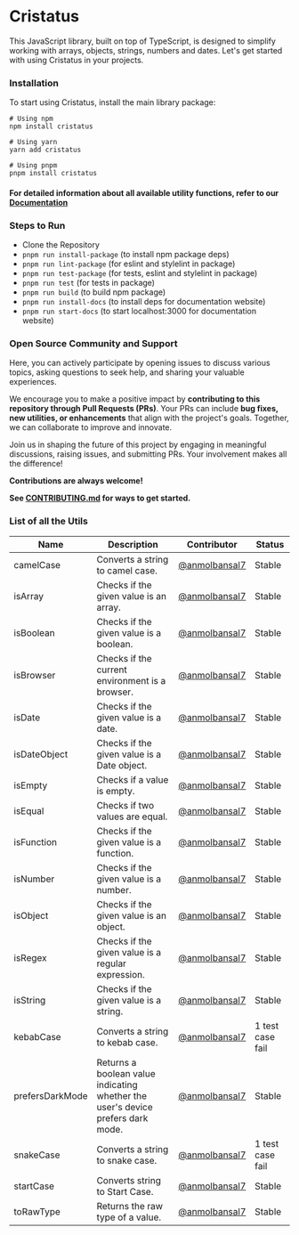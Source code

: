 # Cristatus

This JavaScript library, built on top of TypeScript, is designed to simplify working with arrays, objects, strings, numbers and dates. Let's get started with using Cristatus in your projects.

### Installation
To start using Cristatus, install the main library package:

```
# Using npm 
npm install cristatus

# Using yarn
yarn add cristatus

# Using pnpm
pnpm install cristatus
```

#### For detailed information about all available utility functions, refer to our [Documentation](https://cristatus.anmbansal.xyz/)

### Steps to Run

- Clone the Repository
- ```pnpm run install-package``` (to install npm package deps)
- ```pnpm run lint-package``` (for eslint and stylelint in package)
- ```pnpm run test-package``` (for tests, eslint and stylelint in package)
- ```pnpm run test``` (for tests in package)
- ```pnpm run build``` (to build npm package)
- ```pnpm run install-docs``` (to install deps for documentation website)
- ```pnpm run start-docs``` (to start localhost:3000 for documentation website)

### Open Source Community and Support
Here, you can actively participate by opening issues to discuss various topics, asking questions to seek help, and sharing your valuable experiences.

We encourage you to make a positive impact by **contributing to this repository through Pull Requests (PRs)**. Your PRs can include **bug fixes, new utilities, or enhancements** that align with the project's goals. Together, we can collaborate to improve and innovate.

Join us in shaping the future of this project by engaging in meaningful discussions, raising issues, and submitting PRs. Your involvement makes all the difference!

**Contributions are always welcome!**

**See [CONTRIBUTING.md](CONTRIBUTING.md) for ways to get started.**


### List of all the Utils

| Name | Description | Contributor | Status |
| ---- | ----------- | ----------- | ------ |
| camelCase | Converts a string to camel case. | [@anmolbansal7](https://github.com/anmolbansal7) | Stable |
| isArray | Checks if the given value is an array. |  [@anmolbansal7](https://github.com/anmolbansal7) | Stable |
| isBoolean | Checks if the given value is a boolean. |  [@anmolbansal7](https://github.com/anmolbansal7) | Stable |
| isBrowser | Checks if the current environment is a browser. |  [@anmolbansal7](https://github.com/anmolbansal7) | Stable |
| isDate | Checks if the given value is a date. |  [@anmolbansal7](https://github.com/anmolbansal7) | Stable |
| isDateObject | Checks if the given value is a Date object. |  [@anmolbansal7](https://github.com/anmolbansal7) | Stable |
| isEmpty | Checks if a value is empty. |  [@anmolbansal7](https://github.com/anmolbansal7) | Stable |
| isEqual | Checks if two values are equal. |  [@anmolbansal7](https://github.com/anmolbansal7) | Stable |
| isFunction | Checks if the given value is a function. |  [@anmolbansal7](https://github.com/anmolbansal7) | Stable |
| isNumber | Checks if the given value is a number. |  [@anmolbansal7](https://github.com/anmolbansal7) | Stable |
| isObject | Checks if the given value is an object. |  [@anmolbansal7](https://github.com/anmolbansal7) | Stable |
| isRegex | Checks if the given value is a regular expression. |  [@anmolbansal7](https://github.com/anmolbansal7) | Stable |
| isString | Checks if the given value is a string. |  [@anmolbansal7](https://github.com/anmolbansal7) | Stable |
| kebabCase | Converts a string to kebab case. |  [@anmolbansal7](https://github.com/anmolbansal7) | 1 test case fail |
| prefersDarkMode | Returns a boolean value indicating whether the user's device prefers dark mode. |  [@anmolbansal7](https://github.com/anmolbansal7) | Stable |
| snakeCase | Converts a string to snake case. |  [@anmolbansal7](https://github.com/anmolbansal7) | 1 test case fail |
| startCase | Converts string to Start Case. |  [@anmolbansal7](https://github.com/anmolbansal7) | Stable |
| toRawType | Returns the raw type of a value. |  [@anmolbansal7](https://github.com/anmolbansal7) | Stable |
